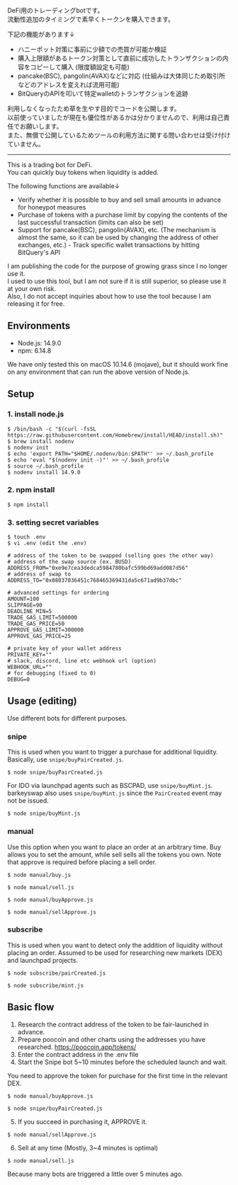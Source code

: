 DeFi用のトレーディングbotです。  
流動性追加のタイミングで素早くトークンを購入できます。  

下記の機能があります↓  
- ハニーポット対策に事前に少額での売買が可能か検証  
- 購入上限額があるトークン対策として直前に成功したトランザクションの内容をコピーして購入 (限度額設定も可能)  
- pancake(BSC), pangolin(AVAX)などに対応 (仕組みは大体同じため取引所などのアドレスを変えれば流用可能)  
- BitQueryのAPIを叩いて特定walletのトランザクションを追跡

利用しなくなったため草を生やす目的でコードを公開します。  
以前使っていましたが現在も優位性があるかは分かりませんので、利用は自己責任でお願いします。  
また、無償で公開しているためツールの利用方法に関する問い合わせは受け付けていません。  

---

This is a trading bot for DeFi.  
You can quickly buy tokens when liquidity is added.  

The following functions are available↓  
- Verify whether it is possible to buy and sell small amounts in advance for honeypot measures  
- Purchase of tokens with a purchase limit by copying the contents of the last successful transaction (limits can also be set)  
- Support for pancake(BSC), pangolin(AVAX), etc. (The mechanism is almost the same, so it can be used by changing the address of other exchanges, etc.)  - Track specific wallet transactions by hitting BitQuery's API  

I am publishing the code for the purpose of growing grass since I no longer use it.  
I used to use this tool, but I am not sure if it is still superior, so please use it at your own risk.  
Also, I do not accept inquiries about how to use the tool because I am releasing it for free.  

## Environments

- Node.js: 14.9.0
- npm: 6.14.8

We have only tested this on macOS 10.14.6 (mojave), but it should work fine on any environment that can run the above version of Node.js.

## Setup

### 1. install node.js

```
$ /bin/bash -c "$(curl -fsSL https://raw.githubusercontent.com/Homebrew/install/HEAD/install.sh)"
$ brew install nodenv
$ nodenv init
$ echo 'export PATH="$HOME/.nodenv/bin:$PATH"' >> ~/.bash_profile
$ echo 'eval "$(nodenv init -)"' >> ~/.bash_profile
$ source ~/.bash_profile
$ nodenv install 14.9.0
```

### 2. npm install

```
$ npm install
```

### 3. setting secret variables

```
$ touch .env
$ vi .env (edit the .env)
```

```.env
# address of the token to be swapped (selling goes the other way)
# address of the swap source (ex. BUSD)
ADDRESS_FROM="0xe9e7cea3dedca5984780bafc599bd69add087d56"
# address of swap to
ADDRESS_TO="0x08037036451c768465369431da5c671ad9b37dbc"

# advanced settings for ordering
AMOUNT=100
SLIPPAGE=90
DEADLINE_MIN=5
TRADE_GAS_LIMIT=500000
TRADE_GAS_PRICE=50
APPROVE_GAS_LIMIT=300000
APPROVE_GAS_PRICE=25

# private key of your wallet address
PRIVATE_KEY=""
# slack, discord, line etc webhook url (option)
WEBHOOK_URL=""
# for debugging (fixed to 0)
DEBUG=0
```

## Usage (editing)

Use different bots for different purposes.

### snipe

This is used when you want to trigger a purchase for additional liquidity.
Basically, use `snipe/buyPairCreated.js`.

```
$ node snipe/buyPairCreated.js
```

For IDO via launchpad agents such as BSCPAD, use `snipe/buyMint.js`.
barkeyswap also uses `snipe/buyMint.js` since the `PairCreated` event may not be issued.

```
$ node snipe/buyMint.js
```

### manual

Use this option when you want to place an order at an arbitrary time.
Buy allows you to set the amount, while sell sells all the tokens you own.
Note that approve is required before placing a sell order.

```
$ node manual/buy.js
```

```
$ node manual/sell.js
```

```
$ node manual/buyApprove.js
```

```
$ node manual/sellApprove.js
```

### subscribe

This is used when you want to detect only the addition of liquidity without placing an order.
Assumed to be used for researching new markets (DEX) and launchpad projects.

```
$ node subscribe/pairCreated.js
```

```
$ node subscribe/mint.js
```

## Basic flow

1. Research the contract address of the token to be fair-launched in advance.
2. Prepare poocoin and other charts using the addresses you have researched.
   https://poocoin.app/tokens/<address here>
3. Enter the contract address in the .env file
4. Start the Snipe bot 5~10 minutes before the scheduled launch and wait.

You need to approve the token for purchase for the first time in the relevant DEX.

```
$ node manual/buyApprove.js
```

```
$ node snipe/buyPairCreated.js
```

5. If you succeed in purchasing it, APPROVE it.

```
$ node manual/sellApprove.js
```

6. Sell at any time (Mostly, 3~4 minutes is optimal)

```
$ node manual/sell.js
```

Because many bots are triggered a little over 5 minutes ago.
